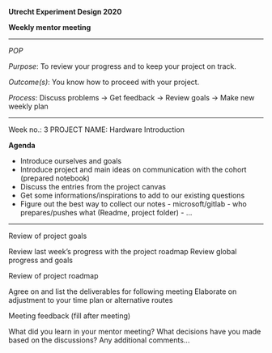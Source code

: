 **Utrecht Experiment Design 2020**

**Weekly mentor meeting**
____________________________________________________________________________________________________________
*POP*


*Purpose*: To review your progress and to keep your project on track.

*Outcome(s)*: You know how to proceed with your project.

*Process*: Discuss problems → Get feedback → Review goals → Make new weekly plan
____________________________________________________________________________________________________________
Week no.: 3
PROJECT NAME: Hardware Introduction

**Agenda**

- Introduce ourselves and goals
- Introduce project and main ideas on communication with the cohort (prepared notebook)
- Discuss the entries from the project canvas
- Get some informations/inspirations to add to our existing questions
- Figure out the best way to collect our notes - microsoft/gitlab - who prepares/pushes what (Readme, project folder) - ...

_____________________________________________________________________________________________________________
Review of project goals

Review last week’s progress with the project roadmap
Review global progress and goals


Review of project roadmap

Agree on and list the deliverables for following meeting
Elaborate on adjustment to your time plan or alternative routes


Meeting feedback (fill after meeting)

What did you learn in your mentor meeting?
What decisions have you made based on the discussions?
Any additional comments...